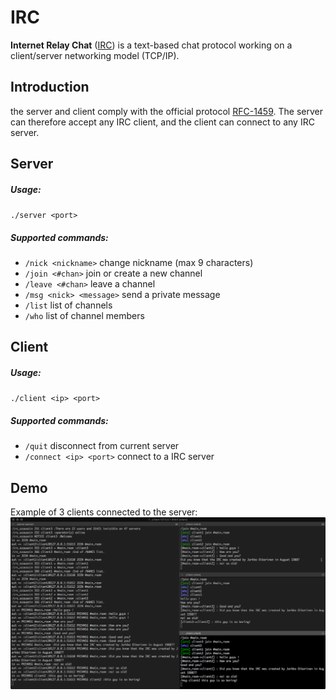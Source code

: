 # IRC
__Internet Relay Chat__ ([IRC](https://en.wikipedia.org/wiki/Internet_Relay_Chat)) is a text-based chat protocol working on a client/server networking model (TCP/IP).

## Introduction
the server and client comply with the official protocol [RFC-1459](https://tools.ietf.org/html/rfc1459).
The server can therefore accept any IRC client, and the client can connect to any IRC server.

## Server
##### Usage:
`./server <port>`
##### Supported commands:
* `/nick <nickname>` change nickname (max 9 characters)
* `/join <#chan>` join or create a new channel
* `/leave <#chan>` leave a channel
* `/msg <nick> <message>` send a private message
* `/list` list of channels
* `/who` list of channel members

## Client
##### Usage:
`./client <ip> <port>`
##### Supported commands:
* `/quit` disconnect from current server
* `/connect <ip> <port>` connect to a IRC server

## Demo
Example of 3 clients connected to the server:
![sreenshot](https://raw.githubusercontent.com/scaussin/IRC/master/sreenshot.png)
